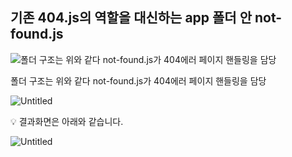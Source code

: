 ## 기존 404.js의 역할을 대신하는 app 폴더 안 ****not-found.js****

![폴더 구조는 위와 같다 not-found.js가 404에러 페이지 핸들링을 담당](https://prod-files-secure.s3.us-west-2.amazonaws.com/ae098ee2-820a-40b8-a80f-961610b6b0ee/182e949b-4102-491a-a6b4-fdf5c16939ff/Untitled.png)

폴더 구조는 위와 같다 not-found.js가 404에러 페이지 핸들링을 담당

![Untitled](https://prod-files-secure.s3.us-west-2.amazonaws.com/ae098ee2-820a-40b8-a80f-961610b6b0ee/ca6f4de8-ce29-49c5-af71-45720e6718cb/Untitled.png)

<aside>
💡 결과화면은 아래와 같습니다.

</aside>

![Untitled](https://prod-files-secure.s3.us-west-2.amazonaws.com/ae098ee2-820a-40b8-a80f-961610b6b0ee/87bcb325-f7ad-41ee-a29a-63cecf6eb367/Untitled.png)